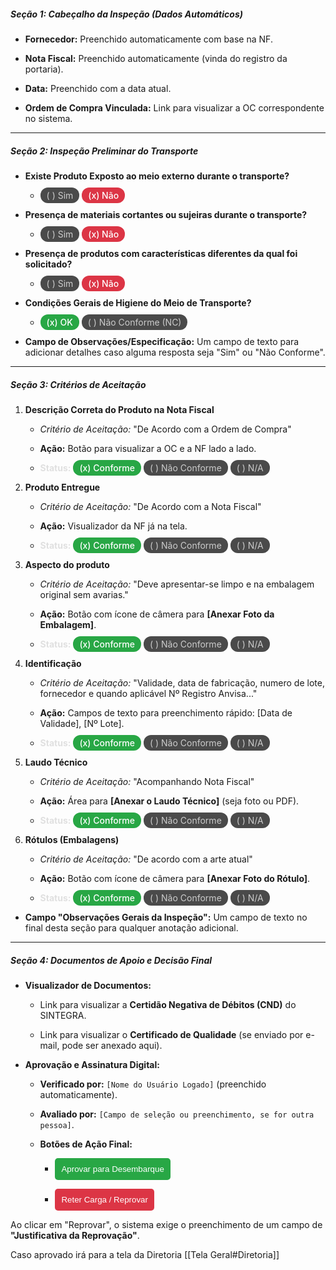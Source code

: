 ##### **Seção 1: Cabeçalho da Inspeção (Dados Automáticos)**

- **Fornecedor:** Preenchido automaticamente com base na NF.
    
- **Nota Fiscal:** Preenchido automaticamente (vinda do registro da portaria).
    
- **Data:** Preenchido com a data atual.
    
- **Ordem de Compra Vinculada:** Link para visualizar a OC correspondente no sistema.
    

---

##### **Seção 2: Inspeção Preliminar do Transporte** 

- **Existe Produto Exposto ao meio externo durante o transporte?**
    
    - <span style="background-color: #4a4a4a; color: #cccccc; padding: 4px 10px; border-radius: 12px; font-size: 14px;">( ) Sim</span> <span style="background-color: #dc3545; color: #ffffff; padding: 4px 10px; border-radius: 12px; font-size: 14px; font-weight: 500;">(x) Não</span>
        
- **Presença de materiais cortantes ou sujeiras durante o transporte?**
    
    - <span style="background-color: #4a4a4a; color: #cccccc; padding: 4px 10px; border-radius: 12px; font-size: 14px;">( ) Sim</span> <span style="background-color: #dc3545; color: #ffffff; padding: 4px 10px; border-radius: 12px; font-size: 14px; font-weight: 500;">(x) Não</span>
        
- **Presença de produtos com características diferentes da qual foi solicitado?**
    
    - <span style="background-color: #4a4a4a; color: #cccccc; padding: 4px 10px; border-radius: 12px; font-size: 14px;">( ) Sim</span> <span style="background-color: #dc3545; color: #ffffff; padding: 4px 10px; border-radius: 12px; font-size: 14px; font-weight: 500;">(x) Não</span>
        
- **Condições Gerais de Higiene do Meio de Transporte?**
    
    - <span style="background-color: #28a745; color: #ffffff; padding: 4px 10px; border-radius: 12px; font-size: 14px; font-weight: 500;">(x) OK</span> <span style="background-color: #4a4a4a; color: #cccccc; padding: 4px 10px; border-radius: 12px; font-size: 14px;">( ) Não Conforme (NC)</span>
        
- **Campo de Observações/Especificação:** Um campo de texto para adicionar detalhes caso alguma resposta seja "Sim" ou "Não Conforme".
    

---

##### **Seção 3: Critérios de Aceitação** 

1. **Descrição Correta do Produto na Nota Fiscal**
    
    - _Critério de Aceitação:_ "De Acordo com a Ordem de Compra"
        
    - **Ação:** Botão para visualizar a OC e a NF lado a lado.
        
    - <strong style="color: #e0e0e0;">Status:</strong> <span style="background-color: #28a745; color: #ffffff; padding: 4px 10px; border-radius: 12px; font-size: 14px; font-weight: 500;">(x) Conforme</span> <span style="background-color: #4a4a4a; color: #cccccc; padding: 4px 10px; border-radius: 12px; font-size: 14px;">( ) Não Conforme</span> <span style="background-color: #4a4a4a; color: #cccccc; padding: 4px 10px; border-radius: 12px; font-size: 14px;">( ) N/A</span>
        
2. **Produto Entregue**
    
    - _Critério de Aceitação:_ "De Acordo com a Nota Fiscal"
        
    - **Ação:** Visualizador da NF já na tela.
        
    - <strong style="color: #e0e0e0;">Status:</strong> <span style="background-color: #28a745; color: #ffffff; padding: 4px 10px; border-radius: 12px; font-size: 14px; font-weight: 500;">(x) Conforme</span> <span style="background-color: #4a4a4a; color: #cccccc; padding: 4px 10px; border-radius: 12px; font-size: 14px;">( ) Não Conforme</span> <span style="background-color: #4a4a4a; color: #cccccc; padding: 4px 10px; border-radius: 12px; font-size: 14px;">( ) N/A</span>
        
3. **Aspecto do produto**
    
    - _Critério de Aceitação:_ "Deve apresentar-se limpo e na embalagem original sem avarias."
        
    - **Ação:** Botão com ícone de câmera para **[Anexar Foto da Embalagem]**.
        
    - <strong style="color: #e0e0e0;">Status:</strong> <span style="background-color: #28a745; color: #ffffff; padding: 4px 10px; border-radius: 12px; font-size: 14px; font-weight: 500;">(x) Conforme</span> <span style="background-color: #4a4a4a; color: #cccccc; padding: 4px 10px; border-radius: 12px; font-size: 14px;">( ) Não Conforme</span> <span style="background-color: #4a4a4a; color: #cccccc; padding: 4px 10px; border-radius: 12px; font-size: 14px;">( ) N/A</span>
        
4. **Identificação**
    
    - _Critério de Aceitação:_ "Validade, data de fabricação, numero de lote, fornecedor e quando aplicável Nº Registro Anvisa..."
        
    - **Ação:** Campos de texto para preenchimento rápido: [Data de Validade], [Nº Lote].
        
    - <strong style="color: #e0e0e0;">Status:</strong> <span style="background-color: #28a745; color: #ffffff; padding: 4px 10px; border-radius: 12px; font-size: 14px; font-weight: 500;">(x) Conforme</span> <span style="background-color: #4a4a4a; color: #cccccc; padding: 4px 10px; border-radius: 12px; font-size: 14px;">( ) Não Conforme</span> <span style="background-color: #4a4a4a; color: #cccccc; padding: 4px 10px; border-radius: 12px; font-size: 14px;">( ) N/A</span>
        
5. **Laudo Técnico**
    
    - _Critério de Aceitação:_ "Acompanhando Nota Fiscal"
        
    - **Ação:** Área para **[Anexar o Laudo Técnico]** (seja foto ou PDF).
        
    - <strong style="color: #e0e0e0;">Status:</strong> <span style="background-color: #28a745; color: #ffffff; padding: 4px 10px; border-radius: 12px; font-size: 14px; font-weight: 500;">(x) Conforme</span> <span style="background-color: #4a4a4a; color: #cccccc; padding: 4px 10px; border-radius: 12px; font-size: 14px;">( ) Não Conforme</span> <span style="background-color: #4a4a4a; color: #cccccc; padding: 4px 10px; border-radius: 12px; font-size: 14px;">( ) N/A</span>
        
6. **Rótulos (Embalagens)**
    
    - _Critério de Aceitação:_ "De acordo com a arte atual"
        
    - **Ação:** Botão com ícone de câmera para **[Anexar Foto do Rótulo]**.
        
    - <strong style="color: #e0e0e0;">Status:</strong> <span style="background-color: #28a745; color: #ffffff; padding: 4px 10px; border-radius: 12px; font-size: 14px; font-weight: 500;">(x) Conforme</span> <span style="background-color: #4a4a4a; color: #cccccc; padding: 4px 10px; border-radius: 12px; font-size: 14px;">( ) Não Conforme</span> <span style="background-color: #4a4a4a; color: #cccccc; padding: 4px 10px; border-radius: 12px; font-size: 14px;">( ) N/A</span>

- **Campo "Observações Gerais da Inspeção":** Um campo de texto no final desta seção para qualquer anotação adicional.

---

##### **Seção 4: Documentos de Apoio e Decisão Final**

- **Visualizador de Documentos:**
    
    - Link para visualizar a **Certidão Negativa de Débitos (CND)** do SINTEGRA.
        
    - Link para visualizar o **Certificado de Qualidade** (se enviado por e-mail, pode ser anexado aqui).
        
- **Aprovação e Assinatura Digital:**
    
    - **Verificado por:** `[Nome do Usuário Logado]` (preenchido automaticamente).
        
    - **Avaliado por:** `[Campo de seleção ou preenchimento, se for outra pessoa]`.
        
    - **Botões de Ação Final:**
        
        - <button style="background-color: #28a745; color: white; padding: 10px; border: none; border-radius: 5px;">Aprovar para Desembarque</button>
            
        - <button style="background-color: #dc3545; color: white; padding: 10px; border: none; border-radius: 5px;">Reter Carga / Reprovar</button>
            

Ao clicar em "Reprovar", o sistema exige o preenchimento de um campo de **"Justificativa da Reprovação"**.

Caso aprovado irá para a tela da Diretoria [[Tela Geral#Diretoria]]


